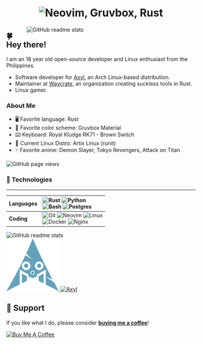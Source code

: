 <h1 align=center><img src="https://readme-typing-svg.herokuapp.com?font=jetbrains+mono&color=%23a9b665&size=22&center=true&vCenter=true&lines=Neovim%2C+Gruvbox%2C+Rust;Linux%2C+Python%2C+tmux" alt="Neovim, Gruvbox, Rust"></h1>

<img src="https://github-readme-stats.vercel.app/api?username=angelofallars&theme=onedark&show_icons=true&include_all_commits=true&hide_border=true&hide=issues&custom_title=Angelo&nbsp;Fallaria's&nbsp;Stats&title_color=a9b665&icon_color=e3a84e&text_color=dfbf8e&bg_color=282828&count_private=true" alt="GitHub readme stats" width=450px align=right>

## 🍀 Hey there!

I am an 18 year old open-source developer and Linux enthusiast from the Philippines.

* Software developer for [Axyl](https://axylos.org/), an Arch Linux-based distribution.
* Maintainer at [Waycrate](https://github.com/waycrate), an organization creating suckless tools in Rust.
* Linux gamer.

### About Me

- 🖥 Favorite language: Rust
- 🎨 Favorite color scheme: Gruvbox Material
- ⌨️ Keyboard: Royal Kludge RK71 - Brown Switch
- 🐧 Current Linux Distro: Artix Linux (runit)
- 🀄 Favorite anime: Demon Slayer, Tokyo Revengers, Attack on Titan


<img src="https://komarev.com/ghpvc/?username=angelofallars&color=45707a&style=flat-square" alt="GitHub page views">


### 🔨 Technologies

---
Languages | ![Rust](https://img.shields.io/badge/rust-%23000000.svg?style=for-the-badge&logo=rust&logoColor=white) ![Python](https://img.shields.io/badge/python-%233776AB.svg?style=for-the-badge&logo=python&logoColor=white)<br>![Bash](https://img.shields.io/badge/bash-%23121011.svg?style=for-the-badge&logo=gnu-bash&logoColor=white) ![Postgres](https://img.shields.io/badge/postgresql-%23316192.svg?style=for-the-badge&logo=postgresql&logoColor=white)
:--- | :---
**Coding** | ![Git](https://img.shields.io/badge/git-%23F05033.svg?style=for-the-badge&logo=git&logoColor=white) ![Neovim](https://img.shields.io/badge/Vim-%2357A143.svg?style=for-the-badge&logo=neovim&logoColor=white) ![Linux](https://img.shields.io/badge/Linux-FCC624?style=for-the-badge&logo=linux&logoColor=black) <br> ![Docker](https://img.shields.io/badge/Docker-2CA5E0?style=for-the-badge&logo=docker&logoColor=white) ![Nginx](https://img.shields.io/badge/Nginx-009639?style=for-the-badge&logo=nginx&logoColor=white)

<img src="https://github-readme-stats.vercel.app/api/top-langs/?username=angelofallars&layout=compact&theme=onedark&langs_count=6&hide_border=true&hide=jupyter%20notebook,vim%20script,roff,css,scheme,scss&title_color=a9b665&icon_color=e3a84e&text_color=dfbf8e&bg_color=282828&custom_title=My&nbsp;Language&nbsp;Stats" alt="GitHub readme stats" width=405px>

<br>

<a href="https://github.com/axyl-os/axyl-iso">
  <img src="https://raw.githubusercontent.com/axyl-os/axyl-os.github.io/master/assets/img/axyl-logo.svg" alt="Axyl Logo" height=140px>
</a>
<a href="https://github.com/axyl-os/axyl-iso">
  <img src="https://github-readme-stats.vercel.app/api/pin/?username=axyl-os&repo=axyl-iso" alt="Axyl" height=140px>
</a>

## 🎁 Support

If you like what I do, please consider **[buying me a coffee](https://www.buymeacoffee.com/angelofallaria)**!

<a href="https://www.buymeacoffee.com/angelofallaria" target="_blank"><img src="https://cdn.buymeacoffee.com/buttons/default-orange.png" alt="Buy Me A Coffee" height="28" width="119"></a>
